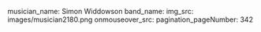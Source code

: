 musician_name: Simon Widdowson
band_name: 
img_src: images/musician2180.png
onmouseover_src: 
pagination_pageNumber: 342
